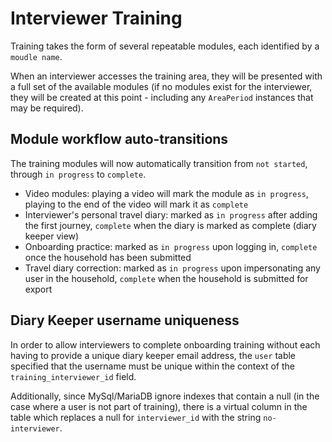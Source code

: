 # Interviewer Training

Training takes the form of several repeatable modules, each identified by a `moudle name`.

When an interviewer accesses the training area, they will be presented with a full set of the available modules (if no
modules exist for the interviewer, they will be created at this point - including any `AreaPeriod` instances that may
be required).

## Module workflow auto-transitions

The training modules will now automatically transition from `not started`, through `in progress` to `complete`.
- Video modules: playing a video will mark the module as `in progress`, playing to the end of the video will mark it as `complete`
- Interviewer's personal travel diary: marked as `in progress` after adding the first journey, `complete` when the diary is marked as complete (diary keeper view)
- Onboarding practice: marked as `in progress` upon logging in, `complete` once the household has been submitted
- Travel diary correction: marked as `in progress` upon impersonating any user in the household, `complete` when the household is submitted for export

## Diary Keeper username uniqueness

In order to allow interviewers to complete onboarding training without each having to provide a unique diary keeper
email address, the `user` table specified that the username must be unique within the context of the
`training_interviewer_id` field. 

Additionally, since MySql/MariaDB ignore indexes that contain a null (in the case where a user is not part of training),
there is a virtual column in the table which replaces a null for `interviewer_id` with the string `no-interviewer`.  